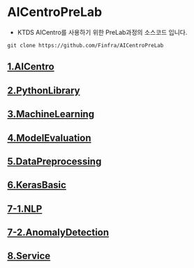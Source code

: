 # AICentroPreLab
* KTDS AICentro를 사용하기 위한 PreLab과정의 소스코드 입니다. 
```
git clone https://github.com/Finfra/AICentroPreLab
```
## [1.AICentro](./1.AICentro/)
## [2.PythonLibrary](./2.PythonLibrary/)
## [3.MachineLearning](./3.MachineLearning/)
## [4.ModelEvaluation](./4.ModelEvaluation/)
## [5.DataPreprocessing](./5.DataPreprocessing/)
## [6.KerasBasic](./6.KerasBasic/)
## [7-1.NLP](./7-1.NLP/)
## [7-2.AnomalyDetection](./7-2.AnomalyDetection/)
## [8.Service](./8.Service/)


